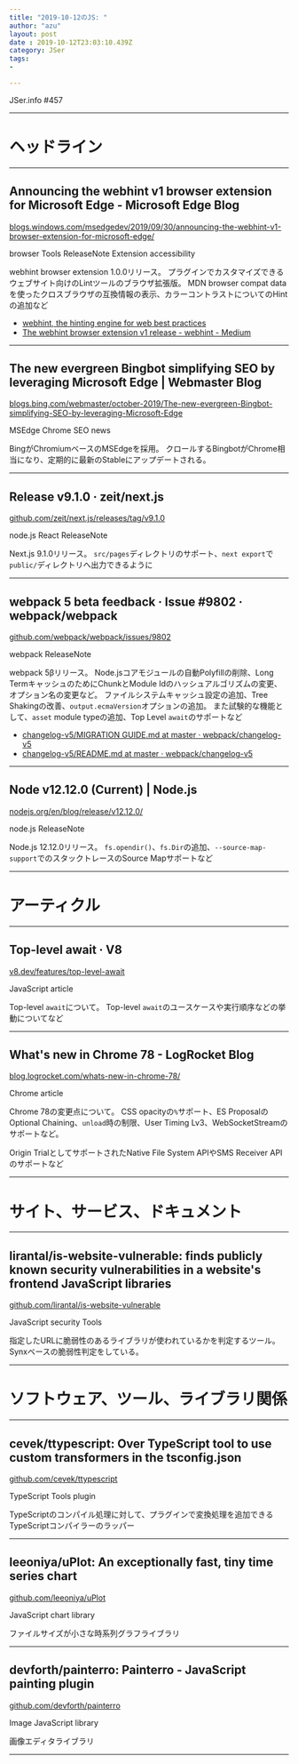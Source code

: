 ```yaml
---
title: "2019-10-12のJS: "
author: "azu"
layout: post
date : 2019-10-12T23:03:10.439Z
category: JSer
tags:
-

---
```


JSer.info #457

----

<h1 class="site-genre">ヘッドライン</h1>

----

## Announcing the webhint v1 browser extension for Microsoft Edge - Microsoft Edge Blog
[blogs.windows.com/msedgedev/2019/09/30/announcing-the-webhint-v1-browser-extension-for-microsoft-edge/](https://blogs.windows.com/msedgedev/2019/09/30/announcing-the-webhint-v1-browser-extension-for-microsoft-edge/ "Announcing the webhint v1 browser extension for Microsoft Edge - Microsoft Edge Blog")
<p class="jser-tags jser-tag-icon"><span class="jser-tag">browser</span> <span class="jser-tag">Tools</span> <span class="jser-tag">ReleaseNote</span> <span class="jser-tag">Extension</span> <span class="jser-tag">accessibility</span></p>

webhint browser extension 1.0.0リリース。
プラグインでカスタマイズできるウェブサイト向けのLintツールのブラウザ拡張版。 MDN browser compat dataを使ったクロスブラウザの互換情報の表示、カラーコントラストについてのHintの追加など

- [webhint, the hinting engine for web best practices](http://example.com/ "webhint, the hinting engine for web best practices")
- [The webhint browser extension v1 release - webhint - Medium](https://medium.com/webhint/the-webhint-browser-extension-v1-release-df9044ddaf69 "The webhint browser extension v1 release - webhint - Medium")

----

## The new evergreen Bingbot simplifying SEO by leveraging Microsoft Edge | Webmaster Blog
[blogs.bing.com/webmaster/october-2019/The-new-evergreen-Bingbot-simplifying-SEO-by-leveraging-Microsoft-Edge](https://blogs.bing.com/webmaster/october-2019/The-new-evergreen-Bingbot-simplifying-SEO-by-leveraging-Microsoft-Edge "The new evergreen Bingbot simplifying SEO by leveraging Microsoft Edge | Webmaster Blog")
<p class="jser-tags jser-tag-icon"><span class="jser-tag">MSEdge</span> <span class="jser-tag">Chrome</span> <span class="jser-tag">SEO</span> <span class="jser-tag">news</span></p>

BingがChromiumベースのMSEdgeを採用。
クロールするBingbotがChrome相当になり、定期的に最新のStableにアップデートされる。


----

## Release v9.1.0 · zeit/next.js
[github.com/zeit/next.js/releases/tag/v9.1.0](https://github.com/zeit/next.js/releases/tag/v9.1.0 "Release v9.1.0 · zeit/next.js")
<p class="jser-tags jser-tag-icon"><span class="jser-tag">node.js</span> <span class="jser-tag">React</span> <span class="jser-tag">ReleaseNote</span></p>

Next.js 9.1.0リリース。
`src/pages`ディレクトリのサポート、`next export`で`public/`ディレクトリへ出力できるように


----

## webpack 5 beta feedback · Issue #9802 · webpack/webpack
[github.com/webpack/webpack/issues/9802](https://github.com/webpack/webpack/issues/9802 "webpack 5 beta feedback · Issue #9802 · webpack/webpack")
<p class="jser-tags jser-tag-icon"><span class="jser-tag">webpack</span> <span class="jser-tag">ReleaseNote</span></p>

webpack 5βリリース。
Node.jsコアモジュールの自動Polyfillの削除、Long TermキャッシュのためにChunkとModule Idのハッシュアルゴリズムの変更、オプション名の変更など。
ファイルシステムキャッシュ設定の追加、Tree Shakingの改善、`output.ecmaVersion`オプションの追加。
また試験的な機能として、`asset` module typeの追加、Top Level `await`のサポートなど

- [changelog-v5/MIGRATION GUIDE.md at master · webpack/changelog-v5](https://github.com/webpack/changelog-v5/blob/master/MIGRATION%20GUIDE.md "changelog-v5/MIGRATION GUIDE.md at master · webpack/changelog-v5")
- [changelog-v5/README.md at master · webpack/changelog-v5](https://github.com/webpack/changelog-v5/blob/master/README.md "changelog-v5/README.md at master · webpack/changelog-v5")

----

## Node v12.12.0 (Current) | Node.js
[nodejs.org/en/blog/release/v12.12.0/](https://nodejs.org/en/blog/release/v12.12.0/ "Node v12.12.0 (Current) | Node.js")
<p class="jser-tags jser-tag-icon"><span class="jser-tag">node.js</span> <span class="jser-tag">ReleaseNote</span></p>

Node.js 12.12.0リリース。
`fs.opendir()`、`fs.Dir`の追加、`--source-map-support`でのスタックトレースのSource Mapサポートなど


----
<h1 class="site-genre">アーティクル</h1>

----

## Top-level await · V8
[v8.dev/features/top-level-await](https://v8.dev/features/top-level-await "Top-level await · V8")
<p class="jser-tags jser-tag-icon"><span class="jser-tag">JavaScript</span> <span class="jser-tag">article</span></p>

Top-level `await`について。
Top-level `await`のユースケースや実行順序などの挙動についてなど


----

## What's new in Chrome 78 - LogRocket Blog
[blog.logrocket.com/whats-new-in-chrome-78/](https://blog.logrocket.com/whats-new-in-chrome-78/ "What's new in Chrome 78 - LogRocket Blog")
<p class="jser-tags jser-tag-icon"><span class="jser-tag">Chrome</span> <span class="jser-tag">article</span></p>

Chrome 78の変更点について。
CSS opacityの`%`サポート、ES ProposalのOptional Chaining、`unload`時の制限、User Timing Lv3、WebSocketStreamのサポートなど。

Origin TrialとしてサポートされたNative File System APIやSMS Receiver APIのサポートなど


----
<h1 class="site-genre">サイト、サービス、ドキュメント</h1>

----

## lirantal/is-website-vulnerable: finds publicly known security vulnerabilities in a website's frontend JavaScript libraries
[github.com/lirantal/is-website-vulnerable](https://github.com/lirantal/is-website-vulnerable "lirantal/is-website-vulnerable: finds publicly known security vulnerabilities in a website's frontend JavaScript libraries")
<p class="jser-tags jser-tag-icon"><span class="jser-tag">JavaScript</span> <span class="jser-tag">security</span> <span class="jser-tag">Tools</span></p>

指定したURLに脆弱性のあるライブラリが使われているかを判定するツール。
Synxベースの脆弱性判定をしている。


----
<h1 class="site-genre">ソフトウェア、ツール、ライブラリ関係</h1>

----

## cevek/ttypescript: Over TypeScript tool to use custom transformers in the tsconfig.json
[github.com/cevek/ttypescript](https://github.com/cevek/ttypescript "cevek/ttypescript: Over TypeScript tool to use custom transformers in the tsconfig.json")
<p class="jser-tags jser-tag-icon"><span class="jser-tag">TypeScript</span> <span class="jser-tag">Tools</span> <span class="jser-tag">plugin</span></p>

TypeScriptのコンパイル処理に対して、プラグインで変換処理を追加できるTypeScriptコンパイラーのラッパー


----

## leeoniya/uPlot: An exceptionally fast, tiny time series chart
[github.com/leeoniya/uPlot](https://github.com/leeoniya/uPlot "leeoniya/uPlot: An exceptionally fast, tiny time series chart")
<p class="jser-tags jser-tag-icon"><span class="jser-tag">JavaScript</span> <span class="jser-tag">chart</span> <span class="jser-tag">library</span></p>

ファイルサイズが小さな時系列グラフライブラリ


----

## devforth/painterro: Painterro - JavaScript painting plugin
[github.com/devforth/painterro](https://github.com/devforth/painterro "devforth/painterro: Painterro - JavaScript painting plugin")
<p class="jser-tags jser-tag-icon"><span class="jser-tag">Image</span> <span class="jser-tag">JavaScript</span> <span class="jser-tag">library</span></p>

画像エディタライブラリ


----
